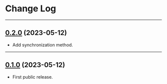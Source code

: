 # Change Log

-----

## [0.2.0](https://github.com/EyreFree/FakeUserAgent/releases/tag/0.2.0) (2023-05-12)

- Add synchronization method.

---

## [0.1.0](https://github.com/EyreFree/FakeUserAgent/releases/tag/0.1.0) (2023-05-12)

- First public release.

